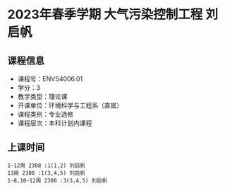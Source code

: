 # 2023年春季学期 大气污染控制工程 刘启帆






## 课程信息

- 课程号：ENVS4006.01
- 学分：3
- 教学类型：理论课
- 开课单位：环境科学与工程系（直属）
- 课程类别：专业选修
- 课程层次：本科计划内课程

## 上课时间

```
1~12周 2308 :1(1,2) 刘启帆
13周 2308 :1(3,4,5) 刘启帆
1~8,10~12周 2308 :3(3,4,5) 刘启帆
```

